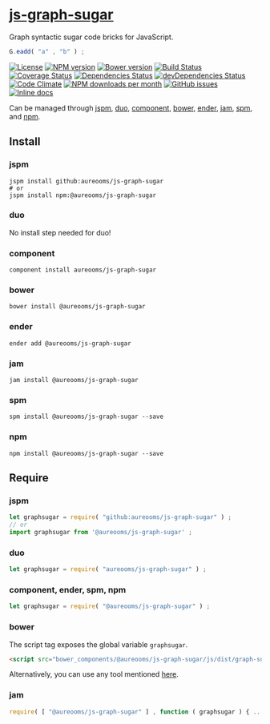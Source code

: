[js-graph-sugar](http://make-github-pseudonymous-again.github.io/js-graph-sugar)
==

Graph syntactic sugar code bricks for JavaScript.

```js
G.eadd( "a" , "b" ) ;
```

[![License](https://img.shields.io/github/license/make-github-pseudonymous-again/js-graph-sugar.svg?style=flat)](https://raw.githubusercontent.com/make-github-pseudonymous-again/js-graph-sugar/master/LICENSE)
[![NPM version](https://img.shields.io/npm/v/@aureooms/js-graph-sugar.svg?style=flat)](https://www.npmjs.org/package/@aureooms/js-graph-sugar)
[![Bower version](https://img.shields.io/bower/v/@aureooms/js-graph-sugar.svg?style=flat)](http://bower.io/search/?q=@aureooms/js-graph-sugar)
[![Build Status](https://img.shields.io/travis/make-github-pseudonymous-again/js-graph-sugar.svg?style=flat)](https://travis-ci.org/make-github-pseudonymous-again/js-graph-sugar)
[![Coverage Status](https://img.shields.io/coveralls/make-github-pseudonymous-again/js-graph-sugar.svg?style=flat)](https://coveralls.io/r/make-github-pseudonymous-again/js-graph-sugar)
[![Dependencies Status](https://img.shields.io/david/make-github-pseudonymous-again/js-graph-sugar.svg?style=flat)](https://david-dm.org/make-github-pseudonymous-again/js-graph-sugar#info=dependencies)
[![devDependencies Status](https://img.shields.io/david/dev/make-github-pseudonymous-again/js-graph-sugar.svg?style=flat)](https://david-dm.org/make-github-pseudonymous-again/js-graph-sugar#info=devDependencies)
[![Code Climate](https://img.shields.io/codeclimate/github/make-github-pseudonymous-again/js-graph-sugar.svg?style=flat)](https://codeclimate.com/github/make-github-pseudonymous-again/js-graph-sugar)
[![NPM downloads per month](https://img.shields.io/npm/dm/@aureooms/js-graph-sugar.svg?style=flat)](https://www.npmjs.org/package/@aureooms/js-graph-sugar)
[![GitHub issues](https://img.shields.io/github/issues/make-github-pseudonymous-again/js-graph-sugar.svg?style=flat)](https://github.com/make-github-pseudonymous-again/js-graph-sugar/issues)
[![Inline docs](http://inch-ci.org/github/make-github-pseudonymous-again/js-graph-sugar.svg?branch=master&style=shields)](http://inch-ci.org/github/make-github-pseudonymous-again/js-graph-sugar)

Can be managed through [jspm](https://github.com/jspm/jspm-cli),
[duo](https://github.com/duojs/duo),
[component](https://github.com/componentjs/component),
[bower](https://github.com/bower/bower),
[ender](https://github.com/ender-js/Ender),
[jam](https://github.com/caolan/jam),
[spm](https://github.com/spmjs/spm),
and [npm](https://github.com/npm/npm).

## Install

### jspm
```terminal
jspm install github:aureooms/js-graph-sugar
# or
jspm install npm:@aureooms/js-graph-sugar
```
### duo
No install step needed for duo!

### component
```terminal
component install aureooms/js-graph-sugar
```

### bower
```terminal
bower install @aureooms/js-graph-sugar
```

### ender
```terminal
ender add @aureooms/js-graph-sugar
```

### jam
```terminal
jam install @aureooms/js-graph-sugar
```

### spm
```terminal
spm install @aureooms/js-graph-sugar --save
```

### npm
```terminal
npm install @aureooms/js-graph-sugar --save
```

## Require
### jspm
```js
let graphsugar = require( "github:aureooms/js-graph-sugar" ) ;
// or
import graphsugar from '@aureooms/js-graph-sugar' ;
```
### duo
```js
let graphsugar = require( "aureooms/js-graph-sugar" ) ;
```

### component, ender, spm, npm
```js
let graphsugar = require( "@aureooms/js-graph-sugar" ) ;
```

### bower
The script tag exposes the global variable `graphsugar`.
```html
<script src="bower_components/@aureooms/js-graph-sugar/js/dist/graph-sugar.min.js"></script>
```
Alternatively, you can use any tool mentioned [here](http://bower.io/docs/tools/).

### jam
```js
require( [ "@aureooms/js-graph-sugar" ] , function ( graphsugar ) { ... } ) ;
```
